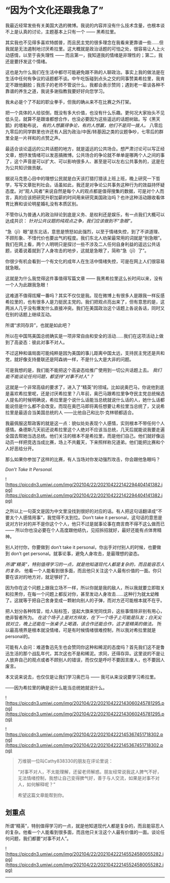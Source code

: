 # “因为个文化还跟我急了”

我最近经常发些有关美国大选的微博。我说的内容并没有什么技术含量，也根本谈不上是认真的讨论，主题基本上只有一个 —— 黑希拉里。

其实我也不见得多喜欢特朗普，而且民主党的很多理念在我看来更靠谱一些……但我就是无法遏制地讨厌希拉里。这大概就是政治话题的可怕之处，很容易让人上火动感情，以至于丧失理性 —— 而且第一，我知道我的情绪是非理性的；第二，我还是要抒发这个情绪。

这也是为什么我们在生活中都尽可能避免跟不熟的人聊政治。事实上我的做法是在生活中任何有争议的话题都不谈。中午吃饭碰到点头之交的同事赞美希拉里，我肯定不跟他翻脸；我孩子的老师不管说什么，我都会表示赞同；遇到老一辈谈各种不靠谱的养生之道，我说多谢指教我要好好向您学习。

我未必是个了不起的职业拳手，但我的确从来不在比赛之外打架。

把一个具体的人给驳倒，既没有多大价值，也没有什么乐趣。更何况大家抬头不见低头见，就算不是跟谁都想合作，也没必要因为这些遥远的话题树敌。写《黑天鹅》的塔勒布说， *有的人想赢得争论，有的人想赢，他们不是同一拨人。* 八零后九零后的同学群里也许还有人因为政治/中医/转基因之类的议题争吵，七零后的群里全是一片祥和的点赞之声。

最适合谈论遥远的公共话题的地方，就是遥远的公共场合。想严肃讨论可以写正经文章，想抒发情绪可以发恶搞微博。公共场合的争论就不单单是哪两个人之间的事了，这个声音是可以扩大、可以影响很多人、甚至是可以左右公共事务的，这是在为公共知识做贡献。

据说马克思心目中的理想公民就是白天该打猎打猎该上班上班，晚上研究一下哲学，写写文章批判社会。话虽如此，我还是对争论公共事务这种行为的效益持怀疑态度。对“观人风者”来说自然是每个人的观点都是值得搜集的数据，可是对个人而言，真的应该把研究升职加薪的时间用来研究美国政治吗？也许这种活动跟收看体育比赛和谈论明星婚礼没有本质区别。

不管你认为普通人的政治辩论到底是义务、是权利还是娱乐，有一点我们大概可以达成共识： *针对公共议题的纯观点之争，我们应该做到不“急眼”。*

“急（jī）眼”是东北话，意思是愤怒如此强烈，以至于情绪失控，到了不讲道理、不顾形象、不惜代价也要出气的程度。我们东北人劝架最常用的词就是“别急眼”。我们在网上看，两个人明明只是探讨一些不涉及二人任何自身利益的遥远公共话题，说着说着就到了人身攻击的地步，这就是急眼了，简称“急（jī）了”。

你很少有机会看到一个有文化的成年人在生活中情绪失控，可是在网上人们很容易就急眼。

这就是为什么我觉得这件事值得写篇文章 —— 我黑希拉里这么长时间以来，没有一个人为此跟我急眼！

这难道不值得炫耀一番吗？其实不仅仅是我。现在微博上有很多人是跟我一样反感希拉里的，也有很多人是力挺民主党的。我们把观点亮出来了，但有意思的是，这两派人几乎没有爆发什么直接冲突。我们在美国政治这个话题上各说各话，同时又在别的话题上继续互动。

所谓“求同存异”，也就是如此吧？

所以在中国骂美国总统确实是一项非常自由和安全的活动……我们在这项活动上做到了高姿态：彼此对事不对人。

不过这种和谐局面可能纯粹是因为美国的事儿距离中国太远，支持民主党还是共和党，就好像支持曼联还是阿森纳一样，不是什么大是大非的问题。

可是我想的是，我们能不能把这个高姿态给推广使用到一切公共话题上去。 *我们能不能谈论任何问题，都坚持“对事不对人”？*

这就是一个非常高级的要求了，进入了“精英”的领域。比如说奥巴马，你说他到底是喜欢希拉里呢，还是讨厌希拉里？八年前，奥巴马跟希拉里争夺民主党总统候选人提名的时候明确说，希拉里是个说什么话能当总统就说什么话的人，她什么话都能说但是什么都不会改变。而现在奥巴马即将离任想要让希拉里当总统了，又说希拉里是最适合当美国总统的人 ——比他自己和比尔·克林顿都适合。

我最佩服这帮政客的就是这一点：貌似处处表现个人感情，实则根本不带任何个人感情。桑德斯几天前还说希拉里这个人绝对不应该当总统，几天后就能说我要走遍全国去帮她当选总统。他们关注的根本不是希拉里，而是他们自己。他们就好像运动员一样把竞选当成比赛，场上不共戴天，下来照样称兄道弟。他们能把比赛和个人好恶给分开。

那么如果你参加了这样的比赛，有人当场对你发动强烈攻击，你会跟他急眼吗？

 *Don’t Take It Personal.*

![https://piccdn3.umiwi.com/img/202104/22/202104222142294404141382.jpg](https://piccdn3.umiwi.com/img/202104/22/202104222142294404141382.jpg)

之所以上一句英文是因为中文里没找到很好的对应的话。有人把这句话翻译成“不要太个人感情用事”，我觉得不太到位。Don’t take it personal，这句话的意思是说对方针对的并不是你这个个人，他只不过是就事论事在商言商不得不这么做而已 —— 所以你也没必要在个人高度跟他结仇，见招拆招就好，最好还能有点体育精神。

别人对付你，你要做到 don’t take it personal，你出手对付别人的时候，也要做到 don’t get personal。就事论事，避免人身攻击，是最理想的姿态。

 *所谓“精英”，特别值得学习的一点，就是他知道现代人都是复杂的，而且能容忍人的复杂。* 他看一个人能看到很多面，而且他只关注这个人最有价值的一面。你只要在该对的地方对，就足够好了。

因为你在这个问题上跟我立场不一样，所以你就是我的敌人，所以我就要立即取关和拉黑你，在每一个问题上都反对你，甚至发动人身攻击……这种行为就太幼稚了。这就等于把自己舍身变成一颗射向别人的子弹，而对方还可能根本就不在乎。

把人划分各种阵营，给人贴标签，竖起大旗来党同伐异，这些事情除非别有用心，绝非智者所为。 *在这个场子上是对方辩友，在下一个场子上可能是队友；白天尖锐对立，晚上还能在一张桌子上喝酒，该合作还能合作，这才是精英的做法。* 所以最高境界是根本就没情绪，可是有时候情绪很难控制，所以我对希拉里就是personal的。

可能有人会问：难道鲁迅先生也会赞同你这种和稀泥的态度吗？首先我们这不是鲁迅生活的那个战乱年代，其次这也不是和稀泥。求同，还得存异。这里说的不是让人放弃自己的观点或者不顾别人的错误，而仅仅是呼吁不要因言废人，也不要因人废言。

本文说来说去，也仅仅是让我们学习奥巴马 —— 我可从来没说要学习希拉里。

——因为希拉里的确是说什么能当总统她就说什么。

![https://piccdn3.umiwi.com/img/202104/22/202104222143060245781295.png](https://piccdn3.umiwi.com/img/202104/22/202104222143060245781295.png)

![https://piccdn3.umiwi.com/img/202104/22/202104222145367451718302.png](https://piccdn3.umiwi.com/img/202104/22/202104222145367451718302.png)

> 万维钢一位叫Cathy838330的朋友在评论里说：
> 
> “对事不对人，不太能理解，还留老师解惑。朋友经常说我这人脾气不好，无法情绪控制，我想让自己变得脾气好，善于与人交流，如果是对事不对人，如何解释呢？”
> 
> 希望这篇文章能帮到你。

## 划重点

所谓“精英”，特别值得学习的一点，就是他知道现代人都是复杂的，而且能容忍人的复杂。他看一个人能看到很多面，而且他只关注这个人最有价值的一面。谈论任何问题，我们都要“对事不对人”。

![https://piccdn3.umiwi.com/img/202104/22/202104222145524580055282.jpg](https://piccdn3.umiwi.com/img/202104/22/202104222145524580055282.jpg)

---
